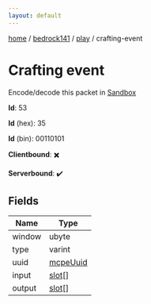 ```yaml
---
layout: default
---
```


[home](/)  /  [bedrock141](/protocol/bedrock141)  /  [play](/protocol/bedrock141/play)  /  crafting-event

# Crafting event

Encode/decode this packet in [Sandbox](../../../sandbox/bedrock141#play.crafting_event)

**Id**: 53

**Id** (hex): 35

**Id** (bin): 00110101

**Clientbound**: ✖️

**Serverbound**: ✔️

## Fields

Name | Type
---|---
window | ubyte
type | varint
uuid | [mcpeUuid](/protocol/bedrock141/types/mcpe-uuid)
input | [slot](/protocol/bedrock141/types/slot)[]
output | [slot](/protocol/bedrock141/types/slot)[]
